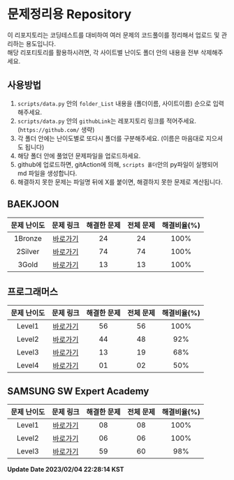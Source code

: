 # 문제정리용 Repository

이 리포지토리는 코딩테스트를 대비하여 여러 문제의 코드풀이를 정리해서 업로드 및 관리하는 용도입니다.<br>
해당 리포티토리를 활용하시려면, 각 사이트별 난이도 폴더 안의 내용을 전부 삭제해주세요.

## 사용방법

1. `scripts/data.py` 안의 `folder_List` 내용을 (폴더이름, 사이트이름) 순으로 입력해주세요.
2. `scripts/data.py` 안의 `githubLink`는 레포지토리 링크를 적어주세요. (`https://github.com/` 생략)
3. 각 폴더 안에는 난이도별로 또다시 폴더를 구분해주세요. (이름은 마음대로 지으셔도 됩니다)
4. 해당 폴더 안에 풀었던 문제파일을 업로드하세요.
5. github에 업로드하면, gitAction에 의해, `scripts 폴더`안의 py파일이 실행되어 md 파일을 생성합니다.
6. 해결하지 못한 문제는 파일명 뒤에 X를 붙이면, 해결하지 못한 문제로 계산됩니다.


## BAEKJOON


| 문제 난이도 | 문제 링크 | 해결한 문제 | 전체 문제 | 해결비율(%) |
| :--: |:--: |:--: |:--: |:--: |
|1Bronze|[바로가기](https://github.com/westreed/ProgrammersAlgorithm/blob/main/BAEKJOON/1Bronze.md)|24|24|100%|
|2Silver|[바로가기](https://github.com/westreed/ProgrammersAlgorithm/blob/main/BAEKJOON/2Silver.md)|74|74|100%|
|3Gold|[바로가기](https://github.com/westreed/ProgrammersAlgorithm/blob/main/BAEKJOON/3Gold.md)|13|13|100%|

## 프로그래머스


| 문제 난이도 | 문제 링크 | 해결한 문제 | 전체 문제 | 해결비율(%) |
| :--: |:--: |:--: |:--: |:--: |
|Level1|[바로가기](https://github.com/westreed/ProgrammersAlgorithm/blob/main/Programmers/Level1.md)|56|56|100%|
|Level2|[바로가기](https://github.com/westreed/ProgrammersAlgorithm/blob/main/Programmers/Level2.md)|44|48|92%|
|Level3|[바로가기](https://github.com/westreed/ProgrammersAlgorithm/blob/main/Programmers/Level3.md)|13|19|68%|
|Level4|[바로가기](https://github.com/westreed/ProgrammersAlgorithm/blob/main/Programmers/Level4.md)|01|02|50%|

## SAMSUNG SW Expert Academy


| 문제 난이도 | 문제 링크 | 해결한 문제 | 전체 문제 | 해결비율(%) |
| :--: |:--: |:--: |:--: |:--: |
|Level1|[바로가기](https://github.com/westreed/ProgrammersAlgorithm/blob/main/SAMSUNG_SW_Expert_Academy/Level1.md)|08|08|100%|
|Level2|[바로가기](https://github.com/westreed/ProgrammersAlgorithm/blob/main/SAMSUNG_SW_Expert_Academy/Level2.md)|06|06|100%|
|Level3|[바로가기](https://github.com/westreed/ProgrammersAlgorithm/blob/main/SAMSUNG_SW_Expert_Academy/Level3.md)|59|60|98%|


**Update Date 2023/02/04 22:28:14 KST**
